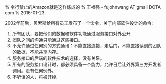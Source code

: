 % 令行禁止的Amazon就是这样炼成的
% 王福强 - fujohnwang AT gmail DOTA com
% 2016-01-23


2002年前后，贝索斯给所有员工发布了一个命令，关于内部软件设计的命令:

1. 所有团队，要把他们的数据和软件功能通过服务接口对外公开
2. 团队之间的沟通只能通过这些接口。
3. 不允许通过任何别的方式通讯：不能直接连接，走后门，不能直接读别的团队的数据，不能共享内存。
4. 服务接口的后端的软件技术的选择，没有关系。
5. 所有的服务接口设计时，都必须具备一个能力，允许日后让外界第三方开发者调用。没有任何例外。
6. 不听话的人，将被开掉.





